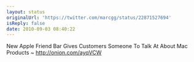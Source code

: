 ```yaml
---
layout: status
originalUrl: 'https://twitter.com/marcgg/status/22871527694'
isReply: false
date: 2010-09-03 08:40:22
---
```


New Apple Friend Bar Gives Customers Someone To Talk At About Mac Products ~ http://onion.com/ayqVCW
